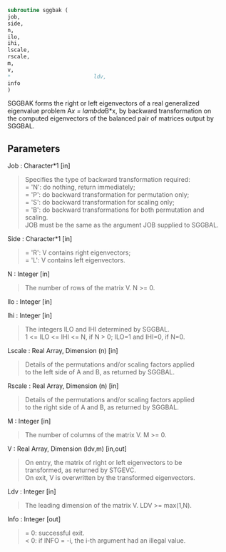 ```fortran  
subroutine sggbak (  
job,  
side,  
n,  
ilo,  
ihi,  
lscale,  
rscale,  
m,  
v,  
*                          ldv,  
info  
)  
```  
  
SGGBAK forms the right or left eigenvectors of a real generalized  
eigenvalue problem A*x = lambda*B*x, by backward transformation on  
the computed eigenvectors of the balanced pair of matrices output by  
SGGBAL.  
  
## Parameters  
Job : Character*1 [in]  
> Specifies the type of backward transformation required:  
> = 'N':  do nothing, return immediately;  
> = 'P':  do backward transformation for permutation only;  
> = 'S':  do backward transformation for scaling only;  
> = 'B':  do backward transformations for both permutation and  
> scaling.  
> JOB must be the same as the argument JOB supplied to SGGBAL.  
  
Side : Character*1 [in]  
> = 'R':  V contains right eigenvectors;  
> = 'L':  V contains left eigenvectors.  
  
N : Integer [in]  
> The number of rows of the matrix V.  N >= 0.  
  
Ilo : Integer [in]  
  
Ihi : Integer [in]  
> The integers ILO and IHI determined by SGGBAL.  
> 1 <= ILO <= IHI <= N, if N > 0; ILO=1 and IHI=0, if N=0.  
  
Lscale : Real Array, Dimension (n) [in]  
> Details of the permutations and/or scaling factors applied  
> to the left side of A and B, as returned by SGGBAL.  
  
Rscale : Real Array, Dimension (n) [in]  
> Details of the permutations and/or scaling factors applied  
> to the right side of A and B, as returned by SGGBAL.  
  
M : Integer [in]  
> The number of columns of the matrix V.  M >= 0.  
  
V : Real Array, Dimension (ldv,m) [in,out]  
> On entry, the matrix of right or left eigenvectors to be  
> transformed, as returned by STGEVC.  
> On exit, V is overwritten by the transformed eigenvectors.  
  
Ldv : Integer [in]  
> The leading dimension of the matrix V. LDV >= max(1,N).  
  
Info : Integer [out]  
> = 0:  successful exit.  
> < 0:  if INFO = -i, the i-th argument had an illegal value.  
  
